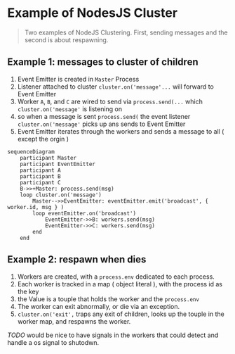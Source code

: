 # Example of NodesJS Cluster

> Two examples of NodeJS Clustering. First, sending messages and the second is about respawning.

## Example 1: messages to cluster of children

1. Event Emitter is created in `Master` Process
2. Listener attached to cluster `cluster.on('message'...` will forward to Event Emitter
2. Worker `A`, `B`, and `C` are wired to send via `process.send(...` which `cluster.on('message'` is listening on
3. so when a message is sent `process.send(` the event listener `cluster.on('message'` picks up ans sends to Event Emitter
4. Event Emitter iterates through the workers and sends a message to all ( except the orgin )

```mermaid
sequenceDiagram
    participant Master
    participant EventEmitter
    participant A
    participant B
    participant C
    B->>+Master: process.send(msg)
    loop cluster.on('message')
        Master-->>EventEmitter: eventEmitter.emit('broadcast', { worker.id, msg } )
        loop eventEmitter.on('broadcast')
            EventEmitter->>B: workers.send(msg)
            EventEmitter->>C: workers.send(msg)
        end
    end
```

## Example 2: respawn when dies

1. Workers are created, with a `process.env` dedicated to each process.
2. Each worker is tracked in a map ( object literal ), with the process id as the key
3. the Value is a touple that holds the worker and the `process.env`
4. The worker can exit abnormally, or die via an exception.
5. `cluster.on('exit',` traps any exit of children, looks up the touple in the worker map, and respawns the worker.

*TODO* would be nice to have signals in the workers that could detect and handle a os signal to shutodwn.
